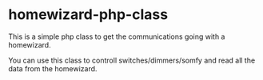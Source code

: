 homewizard-php-class
=======

This is a simple php class to get the communications
going with a homewizard.

You can use this class to controll switches/dimmers/somfy
and read all the data from the homewizard.
